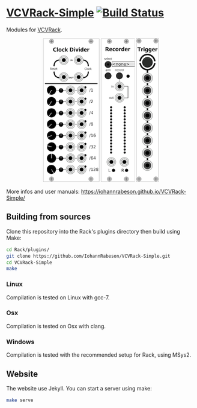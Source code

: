 # [VCVRack-Simple](https://iohannrabeson.github.io/VCVRack-Simple/) [![Build Status](https://travis-ci.org/IohannRabeson/VCVRack-Simple.svg?branch=master)](https://travis-ci.org/IohannRabeson/VCVRack-Simple)
Modules for [VCVRack](https://github.com/VCVRack/Rack).  

<p align="center">
<a href="https://iohannrabeson.github.io/VCVRack-Simple/modules/clock_divider"><img src="docs/screenshots/clock_divider.png" alt="Clock divider image"></a>
<a href="https://iohannrabeson.github.io/VCVRack-Simple/modules/recorder"><img src="docs/screenshots/recorder.png" alt="Wav Recorder"></a>
<a href="https://iohannrabeson.github.io/VCVRack-Simple/modules/button_trigger"><img src="docs/screenshots/button_trigger.png" alt="Button trigger image"></a>
</p>

More infos and user manuals:
https://iohannrabeson.github.io/VCVRack-Simple/

## Building from sources

Clone this repository into the Rack's plugins directory then build using Make:

``` bash
cd Rack/plugins/
git clone https://github.com/IohannRabeson/VCVRack-Simple.git
cd VCVRack-Simple
make
```

### Linux
Compilation is tested on Linux with gcc-7.

### Osx
Compilation is tested on Osx with clang.

### Windows
Compilation is tested with the recommended setup for Rack, using MSys2.

## Website
The website use Jekyll.
You can start a server using make:
``` bash
make serve 
```
